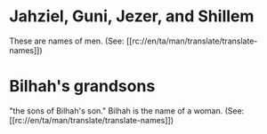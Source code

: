 # Jahziel, Guni, Jezer, and Shillem

These are names of men. (See: [[rc://en/ta/man/translate/translate-names]])

# Bilhah's grandsons

"the sons of Bilhah's son." Bilhah is the name of a woman. (See: [[rc://en/ta/man/translate/translate-names]])